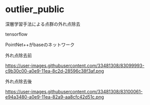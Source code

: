 # outlier_public

深層学習手法による点群の外れ点除去

tensorflow

PointNet++がbaseのネットワーク

外れ点除去前

https://user-images.githubusercontent.com/33481308/83099993-c9b30c00-a0e9-11ea-8c2d-28596c38f3af.png

外れ点除去後

https://user-images.githubusercontent.com/33481308/83100061-e94a3480-a0e9-11ea-82a9-aa8cfc42d51c.png
